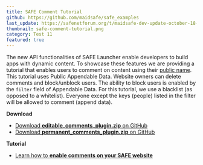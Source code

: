 ```yaml
---
title: SAFE Comment Tutorial
github: https://github.com/maidsafe/safe_examples
last_update: https://safenetforum.org/t/maidsafe-dev-update-october-18-2016-test-11/11562
thumbnail: safe-comment-tutorial.png
category: Test 11
featured: true
---
```


The new API functionalities of SAFE Launcher enable developers to build apps with dynamic content. To showcase these features we are providing a tutorial that enables users to comment on content using their [public name](https://api.safedev.org/dns/). This tutorial uses Public Appendable Data. Website owners can delete comments and block/unblock users. The ability to block users is enabled by the `filter` field of Appendable Data. For this tutorial, we use a blacklist (as opposed to a whitelist). Everyone except the keys (people) listed in the filter will be allowed to comment (append data).

**Download**

- [Download **editable_comments_plugin.zip** on GitHub](https://github.com/maidsafe/safe_examples/releases/tag/0.10.0)
- [Download **permanent_comments_plugin.zip** on GitHub](https://github.com/maidsafe/safe_examples/releases/tag/0.10.0)

**Tutorial**

- [Learn how to **enable comments on your SAFE website**](https://tutorials.safedev.org/website-with-comments/)
